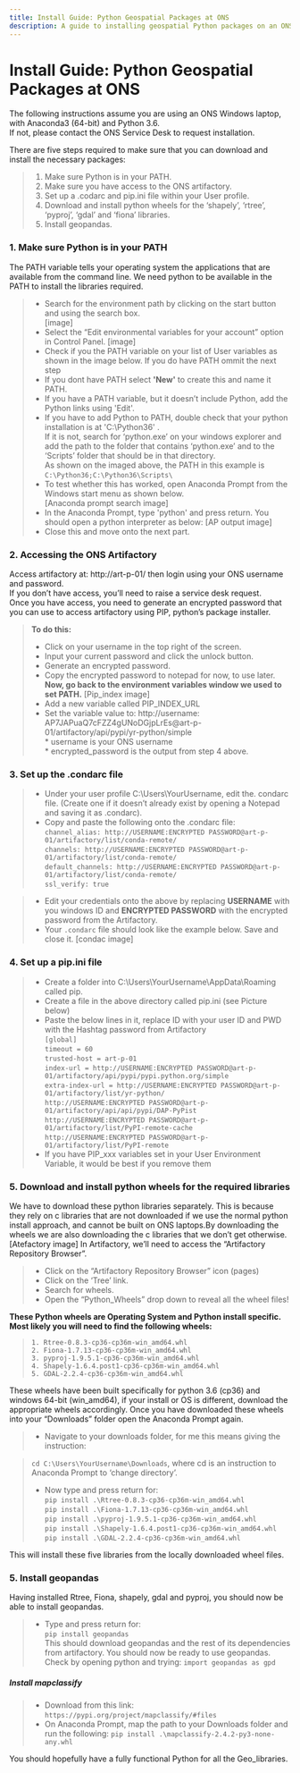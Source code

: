 ```yaml
---
title: Install Guide: Python Geospatial Packages at ONS
description: A guide to installing geospatial Python packages on an ONS computer. 
---
```


# Install Guide: Python Geospatial Packages at ONS

The following instructions assume you are using an ONS Windows laptop, with Anaconda3 (64-bit) and Python 3.6.<br>
If not, please contact the ONS Service Desk to request installation.


There are five steps required to make sure that you can download and install the necessary packages: <br>
> 1.	Make sure Python is in your PATH.
> 2.	Make sure you have access to the ONS artifactory.
> 3.	Set up a .codarc and pip.ini file within your User profile.
> 4.	Download and install python wheels for the ‘shapely’, ‘rtree’, ‘pyproj’, ‘gdal’ and ‘fiona’ libraries.
> 5.	Install geopandas.

### 1. Make sure Python is in your PATH
The PATH variable tells your operating system the applications that are available from the command line. We need python to be available in the PATH to install the libraries required.
> * Search for the environment path by clicking on the start button and using the search box. <br>
> [image]
> * Select the “Edit environmental variables for your account” option in Control Panel.
> [image]
> * Check if you the PATH variable on your list of User variables as shown in the image below. If you do have PATH ommit the next step
> * If you dont have PATH select **'New'** to create this and name it PATH. 
> * If you have a PATH variable, but it doesn’t include Python, add the Python links using 'Edit'.
> * If you have to add Python to PATH, double check that your python installation is at 'C:\Python36\' . <br> If it is not, search for ‘python.exe’ on your windows explorer and add the path to the folder that contains ‘python.exe’ and to the ‘Scripts’ folder that should be in that directory. <br>As shown on the imaged above, the PATH in this example is `C:\Python36;C:\Python36\Scripts\`
> * To test whether this has worked, open Anaconda Prompt from the Windows start menu as shown below.<br> 
> [Anaconda prompt search image]
> * In the Anaconda Prompt, type 'python' and press return. You should open a python interpreter as below:
> [AP output image]
> * Close this and move onto the next part.
> 

### 2. Accessing the ONS Artifactory

Access artifactory at: http://art-p-01/  then login using your ONS username and password.<br> 
If you don’t have access, you’ll need to raise a service desk request.<br> 
Once you have access, you need to generate an encrypted password that you can use to access artifactory using PIP, python’s package installer.<br> 
> **To do this:** <br>
> *	Click on your username in the top right of the screen.
> *	Input your current password and click the unlock button.
> *	Generate an encrypted password.
> *	Copy the encrypted password to notepad for now, to use later. <br> 
> **Now, go back to the environment variables window we used to set PATH.**
> [Pip_index image]
> *	Add a new variable called PIP_INDEX_URL
> *	Set the variable value to: http://username: AP7JAPuaQ7cFZZ4gUNoDGjpLrEs@art-p-01/artifactory/api/pypi/yr-python/simple <br>
>       * username is your ONS username<br>
>       *	encrypted_password is the output from step 4 above.<br>
>   	

### 3. Set up the .condarc file
> * Under your user profile C:\Users\YourUsername, edit the. condarc file. (Create one if it doesn’t already exist by opening a Notepad and saving it as .condarc).<br> 
> * Copy and paste the following onto the .condarc file:<br>
>     `channel_alias: http://USERNAME:ENCRYPTED PASSWORD@art-p-01/artifactory/list/conda-remote/`<br>
>     `channels: http://USERNAME:ENCRYPTED PASSWORD@art-p-01/artifactory/list/conda-remote/`<br>
>     `default_channels: http://USERNAME:ENCRYPTED PASSWORD@art-p-01/artifactory/list/conda-remote/`<br>
>     `ssl_verify: true`
  
> * Edit your credentials onto the above by replacing **USERNAME** with you windows ID and **ENCRYPTED PASSWORD** with the encrypted password from the Artifactory.<br>
> * Your `.condarc` file should look like the example below. Save and close it.
> [condac image]
> 

### 4. Set up a pip.ini file
> * Create a folder into C:\Users\YourUsername\AppData\Roaming called pip.
> * Create a file in the above directory called pip.ini (see Picture below)
> * Paste the below lines in it, replace ID with your user ID and PWD with the Hashtag password from Artifactory<br>
>     `[global]`<br>
>     `timeout = 60`<br>
>     `trusted-host = art-p-01`<br>
>     `index-url = http://USERNAME:ENCRYPTED PASSWORD@art-p-01/artifactory/api/pypi/pypi.python.org/simple`<br>
>     `extra-index-url = http://USERNAME:ENCRYPTED PASSWORD@art-p-01/artifactory/list/yr-python/`<br>
>     `http://USERNAME:ENCRYPTED PASSWORD@art-p-01/artifactory/api/api/pypi/DAP-PyPist`<br>
>     `http://USERNAME:ENCRYPTED PASSWORD@art-p-01/artifactory/list/PyPI-remote-cache`<br>
>     `http://USERNAME:ENCRYPTED PASSWORD@art-p-01/artifactory/list/PyPI-remote`<br>
> * If you have PIP_xxx variables set in your User Environment Variable, it would be best if you remove them

### 5. Download and install python wheels for the required libraries

We have to download these python libraries separately. This is because they rely on c libraries that are not downloaded if we use the normal python install approach, and cannot be built on ONS laptops.By downloading the wheels we are also downloading the c libraries that we don’t get otherwise.<br>
[Atefactory image]
In Artifactory, we’ll need to access the “Artifactory Repository Browser”. <br>
> * Click on the “Artifactory Repository Browser” icon (pages)
> * Click on the ‘Tree’ link.
> * Search for wheels.
> * Open the “Python_Wheels” drop down to reveal all the wheel files!<br>

**These Python wheels are Operating System and Python install specific. Most likely you will need to find the following wheels:**<br>
>     1. Rtree-0.8.3-cp36-cp36m-win_amd64.whl 
>     2. Fiona-1.7.13-cp36-cp36m-win_amd64.whl  
>     3. pyproj-1.9.5.1-cp36-cp36m-win_amd64.whl 
>     4. Shapely-1.6.4.post1-cp36-cp36m-win_amd64.whl 
>     5. GDAL-2.2.4-cp36-cp36m-win_amd64.whl  
>       
These wheels have been built specifically for python 3.6 (cp36) and windows 64-bit (win_amd64), if your install or OS is different, download the appropriate wheels accordingly.
Once you have downloaded these wheels into your “Downloads” folder open the Anaconda Prompt again. <br>
> * Navigate to your downloads folder, for me this means giving the instruction: <br>

> `cd C:\Users\YourUsername\Downloads`, where cd is an instruction to Anaconda Prompt to ‘change directory’. <br>
> 
> * Now type and press return for: <br>
>   `pip install .\Rtree-0.8.3-cp36-cp36m-win_amd64.whl` <br>
>   `pip install .\Fiona-1.7.13-cp36-cp36m-win_amd64.whl` <br>
>   `pip install .\pyproj-1.9.5.1-cp36-cp36m-win_amd64.whl` <br>
>   `pip install .\Shapely-1.6.4.post1-cp36-cp36m-win_amd64.whl` <br>
>   `pip install .\GDAL-2.2.4-cp36-cp36m-win_amd64.whl` <br>

This will install these five libraries from the locally downloaded wheel files.

### 5. Install geopandas

Having installed Rtree, Fiona, shapely, gdal and pyproj, you should now be able to install geopandas. 
> * Type and press return for: <br>
>     `pip install geopandas` <br>
> This should download geopandas and the rest of its dependencies from artifactory. 
> You should now be ready to use geopandas. Check by opening python and trying:
>     `import geopandas as gpd`

##### Install mapclassify <br>

> * Download from this link: 
>      `https://pypi.org/project/mapclassify/#files` <br>
> * On Anaconda Prompt, map the path to your Downloads folder and run the following:
>      `pip install .\mapclassify-2.4.2-py3-none-any.whl` <br> 

You should hopefully have a fully functional Python for all the Geo_libraries.












